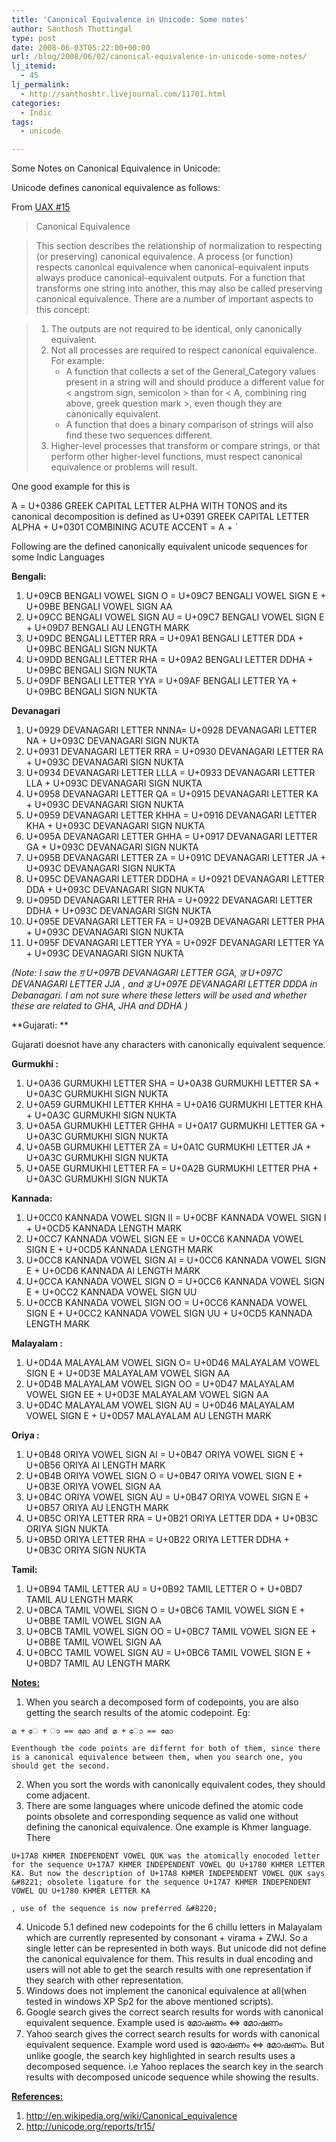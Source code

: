 ```yaml
---
title: 'Canonical Equivalence in Unicode: Some notes'
author: Santhosh Thottingal
type: post
date: 2008-06-03T05:22:00+00:00
url: /blog/2008/06/02/canonical-equivalence-in-unicode-some-notes/
lj_itemid:
  - 45
lj_permalink:
  - http://santhoshtr.livejournal.com/11701.html
categories:
  - Indic
tags:
  - unicode

---
```

Some Notes on Canonical Equivalence in Unicode:

Unicode defines canonical equivalence as follows:

From [UAX #15][1]

> Canonical Equivalence

> This section describes the relationship of normalization to respecting (or preserving) canonical equivalence. A process (or function) respects canonical equivalence when canonical-equivalent inputs always produce canonical-equivalent outputs. For a function that transforms one string into another, this may also be called preserving canonical equivalence. There are a number of important aspects to this concept:

>
>
>   1. The outputs are not required to be identical, only canonically equivalent.
>   2. Not all processes are required to respect canonical equivalence. For example:
>       * A function that collects a set of the General_Category values present in a string will and should produce a different value for < angstrom sign, semicolon > than for < A, combining ring above, greek question mark >, even though they are canonically equivalent.
>       * A function that does a binary comparison of strings will also find these two sequences different.
>   3. Higher-level processes that transform or compare strings, or that perform other higher-level functions, must respect canonical equivalence or problems will result.

One good example for this is

Ά = U+0386 GREEK CAPITAL LETTER ALPHA WITH TONOS and its canonical decomposition is defined as U+0391 GREEK CAPITAL LETTER ALPHA + U+0301 COMBINING ACUTE ACCENT = Α + ‍́

Following are the defined canonically equivalent unicode sequences for some Indic Languages



**Bengali:**

  1. U+09CB BENGALI VOWEL SIGN O = U+09C7 BENGALI VOWEL SIGN E + U+09BE BENGALI VOWEL SIGN AA
  2. U+09CC BENGALI VOWEL SIGN AU = U+09C7 BENGALI VOWEL SIGN E + U+09D7 BENGALI AU LENGTH MARK
  3. U+09DC BENGALI LETTER RRA = U+09A1 BENGALI LETTER DDA + U+09BC BENGALI SIGN NUKTA
  4. U+09DD BENGALI LETTER RHA = U+09A2 BENGALI LETTER DDHA + U+09BC BENGALI SIGN NUKTA
  5. U+09DF BENGALI LETTER YYA = U+09AF BENGALI LETTER YA + U+09BC BENGALI SIGN NUKTA

**Devanagari**

  1. U+0929 DEVANAGARI LETTER NNNA= U+0928 DEVANAGARI LETTER NA + U+093C DEVANAGARI SIGN NUKTA
  2. U+0931 DEVANAGARI LETTER RRA = U+0930 DEVANAGARI LETTER RA + U+093C DEVANAGARI SIGN NUKTA
  3. U+0934 DEVANAGARI LETTER LLLA = U+0933 DEVANAGARI LETTER LLA + U+093C DEVANAGARI SIGN NUKTA
  4. U+0958 DEVANAGARI LETTER QA = U+0915 DEVANAGARI LETTER KA + U+093C DEVANAGARI SIGN NUKTA
  5. U+0959 DEVANAGARI LETTER KHHA = U+0916 DEVANAGARI LETTER KHA + U+093C DEVANAGARI SIGN NUKTA
  6. U+095A DEVANAGARI LETTER GHHA = U+0917 DEVANAGARI LETTER GA + U+093C DEVANAGARI SIGN NUKTA
  7. U+095B DEVANAGARI LETTER ZA = U+091C DEVANAGARI LETTER JA + U+093C DEVANAGARI SIGN NUKTA
  8. U+095C DEVANAGARI LETTER DDDHA = U+0921 DEVANAGARI LETTER DDA + U+093C DEVANAGARI SIGN NUKTA
  9. U+095D DEVANAGARI LETTER RHA = U+0922 DEVANAGARI LETTER DDHA + U+093C DEVANAGARI SIGN NUKTA
 10. U+095E DEVANAGARI LETTER FA = U+092B DEVANAGARI LETTER PHA + U+093C DEVANAGARI SIGN NUKTA
 11. U+095F DEVANAGARI LETTER YYA = U+092F DEVANAGARI LETTER YA + U+093C DEVANAGARI SIGN NUKTA

_(Note: I saw the ॻ U+097B DEVANAGARI LETTER GGA, ॼ U+097C DEVANAGARI LETTER JJA , and ॾ U+097E DEVANAGARI LETTER DDDA in Debanagari. I am not sure where these letters will be used and whether these are related to GHA, JHA and DDHA )_</p>

**Gujarati:
**

Gujarati doesnot have any characters with canonically equivalent sequence.

**Gurmukhi :**

  1. U+0A36 GURMUKHI LETTER SHA = U+0A38 GURMUKHI LETTER SA + U+0A3C GURMUKHI SIGN NUKTA
  2. U+0A59 GURMUKHI LETTER KHHA = U+0A16 GURMUKHI LETTER KHA + U+0A3C GURMUKHI SIGN NUKTA
  3. U+0A5A GURMUKHI LETTER GHHA = U+0A17 GURMUKHI LETTER GA + U+0A3C GURMUKHI SIGN NUKTA
  4. U+0A5B GURMUKHI LETTER ZA = U+0A1C GURMUKHI LETTER JA + U+0A3C GURMUKHI SIGN NUKTA
  5. U+0A5E GURMUKHI LETTER FA = U+0A2B GURMUKHI LETTER PHA + U+0A3C GURMUKHI SIGN NUKTA

**Kannada:**

  1. U+0CC0 KANNADA VOWEL SIGN II = U+0CBF KANNADA VOWEL SIGN I + U+0CD5 KANNADA LENGTH MARK
  2. U+0CC7 KANNADA VOWEL SIGN EE = U+0CC6 KANNADA VOWEL SIGN E + U+0CD5 KANNADA LENGTH MARK
  3. U+0CC8 KANNADA VOWEL SIGN AI = U+0CC6 KANNADA VOWEL SIGN E + U+0CD6 KANNADA AI LENGTH MARK
  4. U+0CCA KANNADA VOWEL SIGN O = U+0CC6 KANNADA VOWEL SIGN E + U+0CC2 KANNADA VOWEL SIGN UU
  5. U+0CCB KANNADA VOWEL SIGN OO = U+0CC6 KANNADA VOWEL SIGN E + U+0CC2 KANNADA VOWEL SIGN UU + U+0CD5 KANNADA LENGTH MARK

**Malayalam :**

  1. U+0D4A MALAYALAM VOWEL SIGN O= U+0D46 MALAYALAM VOWEL SIGN E + U+0D3E MALAYALAM VOWEL SIGN AA
  2. U+0D4B MALAYALAM VOWEL SIGN OO = U+0D47 MALAYALAM VOWEL SIGN EE + U+0D3E MALAYALAM VOWEL SIGN AA
  3. U+0D4C MALAYALAM VOWEL SIGN AU = U+0D46 MALAYALAM VOWEL SIGN E + U+0D57 MALAYALAM AU LENGTH MARK

**Oriya :**

  1. U+0B48 ORIYA VOWEL SIGN AI = U+0B47 ORIYA VOWEL SIGN E + U+0B56 ORIYA AI LENGTH MARK
  2. U+0B4B ORIYA VOWEL SIGN O = U+0B47 ORIYA VOWEL SIGN E + U+0B3E ORIYA VOWEL SIGN AA
  3. U+0B4C ORIYA VOWEL SIGN AU = U+0B47 ORIYA VOWEL SIGN E + U+0B57 ORIYA AU LENGTH MARK
  4. U+0B5C ORIYA LETTER RRA = U+0B21 ORIYA LETTER DDA + U+0B3C ORIYA SIGN NUKTA
  5. U+0B5D ORIYA LETTER RHA = U+0B22 ORIYA LETTER DDHA + U+0B3C ORIYA SIGN NUKTA

**Tamil:**

  1. U+0B94 TAMIL LETTER AU = U+0B92 TAMIL LETTER O + U+0BD7 TAMIL AU LENGTH MARK
  2. U+0BCA TAMIL VOWEL SIGN O = U+0BC6 TAMIL VOWEL SIGN E + U+0BBE TAMIL VOWEL SIGN AA
  3. U+0BCB TAMIL VOWEL SIGN OO = U+0BC7 TAMIL VOWEL SIGN EE + U+0BBE TAMIL VOWEL SIGN AA
  4. U+0BCC TAMIL VOWEL SIGN AU = U+0BC6 TAMIL VOWEL SIGN E + U+0BD7 TAMIL AU LENGTH MARK

**<u>Notes:</u>**

  1. When you search a decomposed form of codepoints, you are also getting the search results of the atomic codepoint. Eg:

    മ + േ + ാ == മോ and മ + ോ == മോ

    Eventhough the code points are differnt for both of them, since there is a canonical equivalence between them, when you search one, you should get the second.
  2. When you sort the words with canonically equivalent codes, they should come adjacent.
  3. There are some languages where unicode defined the atomic code points obsolete and corresponding sequence as valid one without defining the canonical equivalence. One example is Khmer language. There

    U+17A8 KHMER INDEPENDENT VOWEL QUK was the atomically enocoded letter for the sequence U+17A7 KHMER INDEPENDENT VOWEL QU U+1780 KHMER LETTER KA. But now the description of U+17A8 KHMER INDEPENDENT VOWEL QUK says &#8221; obsolete ligature for the sequence U+17A7 KHMER INDEPENDENT VOWEL QU U+1780 KHMER LETTER KA

    , use of the sequence is now preferred &#8220;
  4. Unicode 5.1 defined new codepoints for the 6 chillu letters in Malayalam which are currently represented by consonant + virama + ZWJ. So a single letter can be represented in both ways. But unicode did not define the canonical equivalence for them. This results in dual encoding and users will not able to get the search results with one representation if they search with other representation.
  5. Windows does not implement the canonical equivalence at all(when tested in windows XP Sp2 for the above mentioned scripts).
  6. Google search gives the correct search results for words with canonical equivalent sequence. Example used is മോഷണം <=> മോഷണം
  7. Yahoo search gives the correct search results for words with canonical equivalent sequence. Example word used is മോഷണം <=> മോഷണം. But unlike google, the search key highlighted in search results uses a decomposed sequence. i.e Yahoo replaces the search key in the search results with decomposed unicode sequence while showing the results.

**<u>References:</u>**

  1. http://en.wikipedia.org/wiki/Canonical_equivalence
  2. http://unicode.org/reports/tr15/

 [1]: http://unicode.org/reports/tr15/#Canonical_Equivalence
